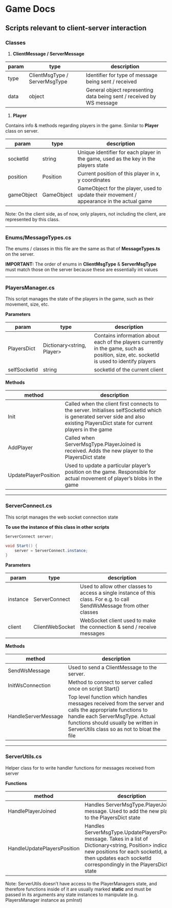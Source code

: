# Game Docs

## Scripts relevant to client-server interaction

### Classes

1. **ClientMessage / ServerMessage**

| param | type | description |
| --- | --- | --- |
| type  | ClientMsgType / ServerMsgType | Identifier for type of message being sent / received |
| data | object | General object representing data being sent / received by WS message |
1. **Player**

Contains info & methods regarding players in the game. Similar to **Player** class on server. 

| param | type | description |
| --- | --- | --- |
| socketId | string | Unique identifier for each player in the game, used as the key in the players state |
| position | Position | Current position of this player in x, y coordinates |
| gameObject | GameObject | GameObject for the player, used to update their movement / appearance in the actual game |

Note: On the client side, as of now, only players, not including the client, are represented by this class. 

---

### **Enums/MessageTypes.cs**

The enums / classes in this file are the same as that of **MessageTypes.ts** on the server. 

**IMPORTANT:** The order of enums in **ClientMsgType** & **ServerMsgType** must match those on the server because these are essentially int values 

---

### PlayersManager.cs

This script manages the state of the players in the game, such as their movement, size, etc. 

**Parameters**

| param | type | description |
| --- | --- | --- |
| PlayersDict | Dictionary<string, Player> | Contains information about each of the players currently in the game, such as position, size, etc. socketId is used to identify players |
| selfSocketId | string | socketId of the current client |

**Methods**

| method | description |
| --- | --- |
| Init | Called when the client first connects to the server. Initialises selfSocketId which is generated server side and also existing PlayersDict state for current players in the game |
| AddPlayer | Called when ServerMsgType.PlayerJoined is received. Adds the new player to the PlayersDict state |
| UpdatePlayerPosition | Used to update a particular player’s position on the game. Responsible for actual movement of player’s blobs in the game |

---

### ServerConnect.cs

This script manages the web socket connection state

**To use the instance of this class in other scripts**

```csharp
ServerConnect server;

void Start() {
	server = ServerConnect.instance;
}
```

**Parameters**

| param | type | description |
| --- | --- | --- |
| instance | ServerConnect | Used to allow other classes to access a single instance of this class. For e.g. to call SendWsMessage from other classes |
| client | ClientWebSocket | WebSocket client used to make the connection & send / receive messages |

**Methods**

| method | description |
| --- | --- |
| SendWsMessage | Used to send a ClientMessage to the server.  |
| InitWsConnection | Method to connect to server called once on script Start() |
| HandleServerMessage | Top level function which handles messages received from the server and calls the appropriate functions to handle each ServerMsgType. Actual functions should usually be written in ServerUtils class so as not to bloat the file |

---

### ServerUtils.cs

Helper class for to write handler functions for messages received from server  

**Functions**

| method | description |
| --- | --- |
| HandlePlayerJoined | Handles ServerMsgType.PlayerJoined message. Used to add the new player to the PlayersDict state |
| HandleUpdatePlayersPosition | Handles ServerMsgType.UpdatePlayersPosition message. Takes in a list of Dictionary<string, Position> indicating new positions for each socketId, and then updates each socketId correspondingly in the PlayersDict state |

Note: ServerUtils doesn’t have access to the PlayerManagers state, and therefore functions inside of it are usually marked **static** and must be passed in its arguments any state instances to manipulate (e.g. PlayersManager instance as pmInst)